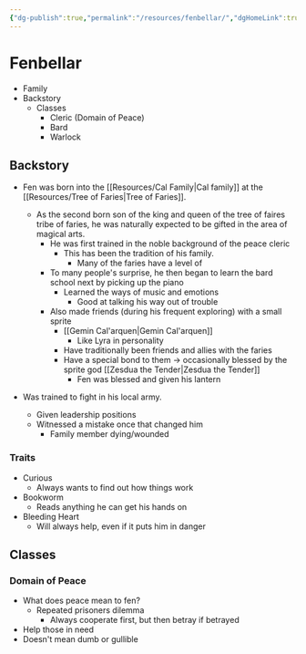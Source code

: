 ```yaml
---
{"dg-publish":true,"permalink":"/resources/fenbellar/","dgHomeLink":true,"dgPassFrontmatter":false}
---
```


# Fenbellar

- Family
- Backstory
	- Classes
		- Cleric (Domain of Peace)
		- Bard
		- Warlock

## Backstory
- Fen was born into the [[Resources/Cal Family|Cal family]] at the [[Resources/Tree of Faries|Tree of Faries]]. 
	- As the second born son of the king and queen of the tree of faires tribe of faries, he was naturally expected to be gifted in the area of magical arts.
		- He was first trained in the noble background of the peace cleric 
			- This has been the tradition of his family. 
				- Many of the faries have a level of 
		- To many people's surprise, he then began to learn the bard school next by picking up the piano
			- Learned the ways of music and emotions
				- Good at talking his way out of trouble
		- Also made friends (during his frequent exploring) with a small sprite
			- [[Gemin Cal'arquen|Gemin Cal'arquen]]
				- Like Lyra in personality
			- Have traditionally been friends and allies with the faries
			- Have a special bond to them -> occasionally blessed by the sprite god [[Zesdua the Tender|Zesdua the Tender]]
				- Fen was blessed and given his lantern

- Was trained to fight in his local army. 
	- Given leadership positions 
	- Witnessed a mistake once that changed him 
		- Family member dying/wounded

### Traits
- Curious
	- Always wants to find out how things work
- Bookworm
	- Reads anything he can get his hands on
- Bleeding Heart
	- Will always help, even if it puts him in danger
## Classes
### Domain of Peace
- What does peace mean to fen?
	- Repeated prisoners dilemma
		- Always cooperate first, but then betray if betrayed
- Help those in need
- Doesn't mean dumb or gullible